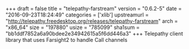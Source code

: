 +++
draft = false
title = "telepathy-farstream"
version = "0.6.2-5"
date = "2016-09-23T18:24:49"
categories = ['xlib']
upstreamurl = "http://telepathy.freedesktop.org/releases/telepathy-farstream"
arch = "x86_64"
size = "197880"
usize = "785099"
sha1sum = "bb1ddf7852a6a90bdee2e34942615a5f6dd446a3"
+++
Telepathy client library that uses Farsight2 to handle Call channels
